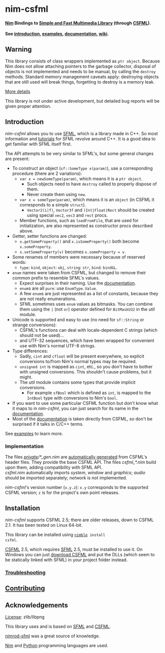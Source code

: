 nim-csfml
=========
#### [Nim][] Bindings to [Simple and Fast Multimedia Library][sfml] (through [CSFML][]).

**See [introduction](#introduction), [examples](examples), [documentation][], [wiki][].**

Warning
-------

This library consists of class wrappers implemented as `ptr object`. Because Nim does not allow attaching pointers to the garbage collector, disposal of objects is not implemented and needs to be manual, by calling the `destroy` methods. Standard memory management caveats apply: destroying objects that are still used will break things, forgetting to destroy is a memory leak.

[More details](https://github.com/BlaXpirit/nim-csfml/issues/6)

This library is not under active development, but detailed bug reports will be given proper attention.


Introduction
------------

*nim-csfml* allows you to use [SFML][], which is a library made in C++. So most information and [tutorials][sfml-tutorials] for SFML revolve around C++. It is a good idea to get familiar with SFML itself first.

The API attempts to be very similar to SFML's, but some general changes are present:

- To construct an object (`sf::SomeType x(param)`), use a corresponding procedure (there are 2 variations):
    - `var x = newSomeType(param)`, which means it is a `ptr object`.
        - Such objects need to have `destroy` called to properly dispose of them.
        - Never create them using `new`.
    - `var x = someType(param)`, which means it is an `object` (in CSFML it corresponds to a simple `struct`).
        - `Vector2(i|f)`, `Vector3f` and `(Int|Float)Rect` should be created using special `vec2`, `vec3` and `rect` procs.
    - Member functions, such as `loadFromFile`, that are used for initialization, are also represented as constructor procs described above.
- Getter, setter functions are changed:
    - `x.getSomeProperty()` and `x.isSomeProperty()` both become `x.someProperty`.
    - `x.setSomeProperty(v)` becomes `x.someProperty = v`.
- Some renames of members were necessary because of reserved words:
    - `type`: `kind`, `object`: `obj`, `string`: `str`, `bind`: `bindGL`.
- `enum` names were taken from CSFML, but changed to remove their common prefix to resemble SFML's values.
    - Expect surprises in their naming. Use the [documentation][].
    - `enum`s are all `pure`: use `EnumType.Value`.
    - A few `enum`s are just represented as a list of constants, because they are not really enumerations.
    - SFML sometimes uses `enum` values as bitmasks. You can combine them using the `|` (not `or`) operator defined for `BitMaskU32` in the *util* module.
- Unicode is supported and easy to use (no need for `sf::String` or strange conversions):
    - CSFML's functions can deal with locale-dependent C strings (which should not be used)...
    - and UTF-32 sequences, which have been wrapped for convenient use with Nim's normal UTF-8 strings.
- Type differences:
    - Sadly, `cint` and `cfloat` will be present everywhere, so explicit conversions to/from Nim's normal types may be required.
    - `unsigned int` is mapped as `cint`, etc., so you don't have to bother with unsigned conversions. This shouldn't cause problems, but it might.
    - The *util* module contains some types that provide implicit conversions.
        - For example `sfBool` which is defined as `int`, is mapped to the `IntBool` type with conversions to Nim's `bool`.
- If you want to use some particular CSFML function but don't know what it maps to in *nim-csfml*, you can just search for its name in the [documentation][].
- Most of the [documentation][] is taken directly from CSFML, so don't be surprised if it talks in C/C++ terms.

See [examples](examples) to learn more.

### Implementation

The files <em>[private](src/csfml/private)/\*\_gen.nim</em> are [automatically generated](generate) from CSFML's header files. They provide the base CSFML API. The files <em>csfml_\*.nim</em> build upon them, adding compatibility with SFML API.  
*csfml.nim* automatically imports *system*, *window* and *graphics*; *audio* should be imported separately; *network* is not implemented.

*nim-csfml*'s version number (`x.y.z`): `x.y` corresponds to the supported CSFML version; `z` is for the project's own point releases.


Installation
------------

*nim-csfml* supports CSFML 2.5; there are older releases, down to CSFML 2.1. It has been tested on Linux 64-bit.

This library can be installed using <code>[nimble][] install csfml</code>.

[CSFML][] 2.5, which requires [SFML][] 2.5, must be installed to use it.
On Windows you can just [download CSFML][csfml] and put the DLLs (which seem to be statically linked with SFML) in your project folder instead.

### [Troubleshooting][]


[Contributing][]
----------------


Acknowledgements
----------------

[License](LICENSE): zlib/libpng

This library uses and is based on [SFML][] and [CSFML][].

[nimrod-sfml][] was a great source of knowledge.

[Nim][] and [Python][] programming languages are used.


[documentation]: http://blaxpirit.github.io/nim-csfml/
[wiki]: https://github.com/BlaXpirit/nim-csfml/wiki
[contributing]: https://github.com/BlaXpirit/nim-csfml/wiki/Contributing
[troubleshooting]: https://github.com/BlaXpirit/nim-csfml/wiki/Troubleshooting
[sfml]: http://www.sfml-dev.org/ "Simple and Fast Multimedia Library"
[csfml]: http://www.sfml-dev.org/download/csfml/
[sfml-tutorials]: http://www.sfml-dev.org/tutorials/
[nim]: http://nim-lang.org/
[python]: http://python.org/
[nimble]: https://github.com/nim-lang/nimble
[nimrod-sfml]: https://github.com/fowlmouth/nimrod-sfml
